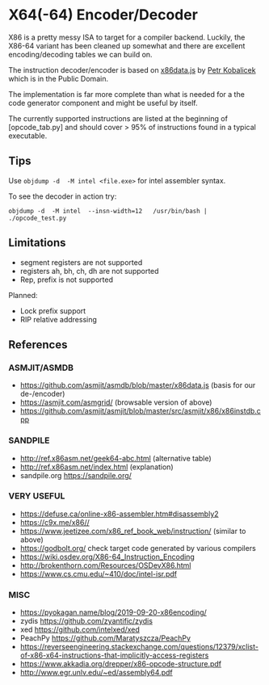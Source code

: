 # X64(-64) Encoder/Decoder

X86 is a pretty messy ISA to target for a compiler backend.
Luckily, the X86-64 variant has been cleaned up somewhat and there are
excellent encoding/decoding tables we can build on.

The instruction decoder/encoder is based on [x86data.js](https://github.com/asmjit/asmdb/blob/master/x86data.js) by [Petr Kobalicek](https://kobalicek.com)
which is in the Public Domain.

The implementation is far more complete than what is needed for a the code generator
component and might be useful by itself.

The currently supported instructions are listed at the beginning of [opcode_tab.py]
and should cover > 95% of instructions found in a typical executable.

## Tips

Use `objdump -d  -M intel <file.exe>` for intel assembler syntax.

To see the decoder in action try:
```
objdump -d  -M intel  --insn-width=12   /usr/bin/bash | ./opcode_test.py
```

## Limitations

* segment registers are not supported
* registers ah, bh, ch, dh are not supported
* Rep, prefix is not supported 

Planned:

* Lock prefix support
* RIP relative addressing

## References

### ASMJIT/ASMDB

* https://github.com/asmjit/asmdb/blob/master/x86data.js (basis for our de-/encoder)
* https://asmjit.com/asmgrid/ (browsable version of above)
* https://github.com/asmjit/asmjit/blob/master/src/asmjit/x86/x86instdb.cpp

### SANDPILE

* http://ref.x86asm.net/geek64-abc.html  (alternative table)
* http://ref.x86asm.net/index.html (explanation)
* sandpile.org https://sandpile.org/

### VERY USEFUL

* https://defuse.ca/online-x86-assembler.htm#disassembly2
* https://c9x.me/x86//
* https://www.jeetizee.com/x86_ref_book_web/instruction/ (similar to above)
* https://godbolt.org/ check target code generated by various compilers 
* https://wiki.osdev.org/X86-64_Instruction_Encoding
* http://brokenthorn.com/Resources/OSDevX86.html
* https://www.cs.cmu.edu/~410/doc/intel-isr.pdf

### MISC

* https://pyokagan.name/blog/2019-09-20-x86encoding/
* zydis https://github.com/zyantific/zydis
* xed https://github.com/intelxed/xed
* PeachPy https://github.com/Maratyszcza/PeachPy
* https://reverseengineering.stackexchange.com/questions/12379/xclist-of-x86-x64-instructions-that-implicitly-access-registers
* https://www.akkadia.org/drepper/x86-opcode-structure.pdf
* http://www.egr.unlv.edu/~ed/assembly64.pdf
